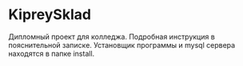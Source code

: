 # KipreySklad
Дипломный проект для колледжа. 
Подробная инструкция в пояснительной записке.
Установщик программы и mysql сервера находятся в папке install.

